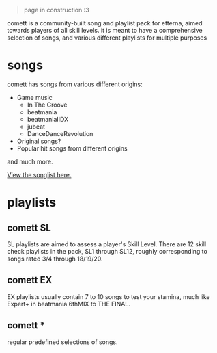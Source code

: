 > page in construction :3

comett is a community-built song and playlist pack for etterna, aimed towards players of all skill levels. it is meant to have a comprehensive selection of songs, and various different playlists for multiple purposes

# songs
comett has songs from various different origins:
* Game music
  * In The Groove
  * beatmania
  * beatmaniaIIDX
  * jubeat
  * DanceDanceRevolution
* Original songs?
* Popular hit songs from different origins

and much more.

[View the songlist here.](/songlist)

# playlists
## comett SL
SL playlists are aimed to assess a player's Skill Level. There are 12 skill check playlists in the pack, SL1 through SL12, roughly corresponding to songs rated 3/4 through 18/19/20.

## comett EX
EX playlists usually contain 7 to 10 songs to test your stamina, much like Expert+ in beatmania 6thMIX to THE FINAL.

## comett *
regular predefined selections of songs.
